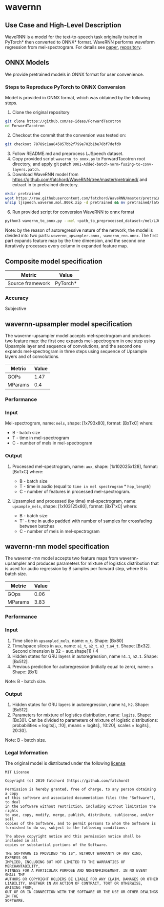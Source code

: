 # wavernn

## Use Case and High-Level Description

WaveRNN is a model for the text-to-speech task originally trained in PyTorch\*
then converted to ONNX\* format.
WaveRNN performs waveform regression from mel-spectrogram.
For details see [paper](https://arxiv.org/pdf/1703.10135.pdf), [repository](https://github.com/as-ideas/ForwardTacotron).

## ONNX Models
We provide pretrained models in ONNX format for user convenience.

### Steps to Reproduce PyTorch to ONNX Conversion
Model is provided in ONNX format, which was obtained by the following steps.

1. Clone the original repository
```sh
git clone https://github.com/as-ideas/ForwardTacotron
cd ForwardTacotron
```
2. Checkout the commit that the conversion was tested on:
```sh
git checkout 78789c1aa845057bb2f799e702b1be76bf7defd0
```
3. Follow README.md and preprocess LJSpeech dataset.
4. Copy provided script `wavernn_to_onnx.py` to ForwardTacotron root directory, and apply git patch `0001-Added-batch-norm-fusing-to-conv-layers.patch`.
5. Download WaveRNN model from https://github.com/fatchord/WaveRNN/tree/master/pretrained/ and extract in to pretrained directory.
```sh
mkdir pretrained
wget https://raw.githubusercontent.com/fatchord/WaveRNN/master/pretrained/ljspeech.wavernn.mol.800k.zip
unzip ljspeech.wavernn.mol.800k.zip -d pretrained && mv pretrained/latest_weights.pyt pretrained/wave_800K.pyt
```
6. Run provided script for conversion WaveRNN to onnx format
```sh
python3 wavernn_to_onnx.py --mel <path_to_preprocessed_dataset>/mel/LJ008-0254.npy --voc_weights pretrained/wave_800K.pyt --hp_file hparams.py --batched
```
Note: by the reason of autoregressive nature of the network, the model is divided into two parts: `wavernn_upsampler.onnx, wavernn_rnn.onnx`. The first part expands feature map by the time dimension, and the second one iteratively processes every column in expanded feature map.

## Composite model specification

| Metric                          | Value                                     |
|---------------------------------|-------------------------------------------|
| Source framework                | PyTorch*                                  |

### Accuracy

Subjective

## wavernn-upsampler model specification

The wavernn-upsampler model accepts mel-spectrogram and produces two feature map: the first one expands mel-spectrogram in one step using Upsample layer and sequence of convolutions, and the second one expands mel-spectrogram in three steps using sequence of Upsample layers and of convolutions.

| Metric                          | Value                                     |
|---------------------------------|-------------------------------------------|
| GOPs                            | 1.47                                      |
| MParams                         | 0.4                                       |

### Performance

### Input

Mel-spectrogram, name: `mels`, shape: [1x793x80], format: [BxTxC]
where:

   - B - batch size
   - T - time in mel-spectrogram
   - C - number of mels in mel-spectrogram

### Output

1. Processed mel-spectrogram, name: `aux`, shape: [1x102025x128], format: [BxTxC]
where:
   - B - batch size
   - T - time in audio (equal to `time in mel spectrogram` * `hop_length`)
   - C - number of features in processed mel-spectrogram.

2. Upsampled and processed (by time) mel-spectrogram, name: `upsample_mels`, shape: [1x103125x80], format: [BxT'xC]
where:
   - B - batch size
   - T' - time in audio padded with number of samples for crossfading between batches
   - C - number of mels in mel-spectrogram


## wavernn-rnn model specification
The wavernn-rnn model accepts two feature maps from wavernn-upsampler and produces parameters for mixture of logistics distribution that is used for audio regression by B samples per forward step, where B is batch size.

| Metric                          | Value                                     |
|---------------------------------|-------------------------------------------|
| GOps                            | 0.06                                      |
| MParams                         | 3.83                                      |

### Performance

### Input
1. Time slice in `upsampled_mels`, name: `m_t`. Shape: [Bx80]
2. Time/space slices in `aux`, name: `a1_t`, `a2_t`, `a3_t`,`a4_t`. Shape: [Bx32]. Second dimension is 32 = aux.shape[1] / 4
3. Hidden states for GRU layers in autoregression, name `h1.1`, `h2.1`. Shape: [Bx512].
4. Previous prediction for autoregression (initially equal to zero), name: `x`. Shape: [Bx1]

Note: B - batch size.

### Output
1. Hidden states for GRU layers in autoregression, name `h1`, `h2`. Shape: [Bx512].
2. Parameters for mixture of logistics distribution, name: `logits`. Shape: [Bx30]. Can be divided to parameters of mixture of logistic distributions: probabilities = logits[:, :10], means = logits[:, 10:20], scales = logits[:, 20:30].

Note: B - batch size.

### Legal Information

The original model is distributed under the following
[license](https://github.com/fatchord/WaveRNN/blob/master/LICENSE.txt)

```
MIT License

Copyright (c) 2019 fatchord (https://github.com/fatchord)

Permission is hereby granted, free of charge, to any person obtaining a copy
of this software and associated documentation files (the "Software"), to deal
in the Software without restriction, including without limitation the rights
to use, copy, modify, merge, publish, distribute, sublicense, and/or sell
copies of the Software, and to permit persons to whom the Software is
furnished to do so, subject to the following conditions:

The above copyright notice and this permission notice shall be included in all
copies or substantial portions of the Software.

THE SOFTWARE IS PROVIDED "AS IS", WITHOUT WARRANTY OF ANY KIND, EXPRESS OR
IMPLIED, INCLUDING BUT NOT LIMITED TO THE WARRANTIES OF MERCHANTABILITY,
FITNESS FOR A PARTICULAR PURPOSE AND NONINFRINGEMENT. IN NO EVENT SHALL THE
AUTHORS OR COPYRIGHT HOLDERS BE LIABLE FOR ANY CLAIM, DAMAGES OR OTHER
LIABILITY, WHETHER IN AN ACTION OF CONTRACT, TORT OR OTHERWISE, ARISING FROM,
OUT OF OR IN CONNECTION WITH THE SOFTWARE OR THE USE OR OTHER DEALINGS IN THE
SOFTWARE.
```
